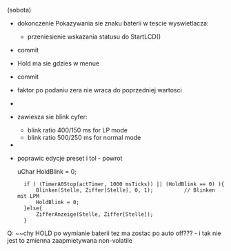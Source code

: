 (sobota)
- dokonczenie Pokazywania sie znaku baterii w tescie wyswietlacza:
	- przeniesienie wskazania statusu do StartLCD()
- commit
- Hold ma sie gdzies w menue
- commit
- faktor po podaniu zera nie wraca do poprzedniej wartosci
- 
- zawiesza sie blink cyfer:
	- blink ratio 400/150 ms for LP mode
	- blink ratio 500/250 ms for normal mode
- 
- poprawic edycje preset i tol - powrot


    uChar HoldBlink = 0;

        if ( (TimerA0Stop(actTimer, 1000 msTicks)) || (HoldBlink == 0) ){
            Blinken(Stelle, Ziffer[Stelle], 0, 1);          // Blinken mit LPM
            HoldBlink = 0;
        }else{
            ZifferAnzeige(Stelle, Ziffer[Stelle]);
        }

Q:
~~chy HOLD po wymianie baterii tez ma zostac po auto off??? - i tak nie jest to zmienna zaapmietywana non-volatile
